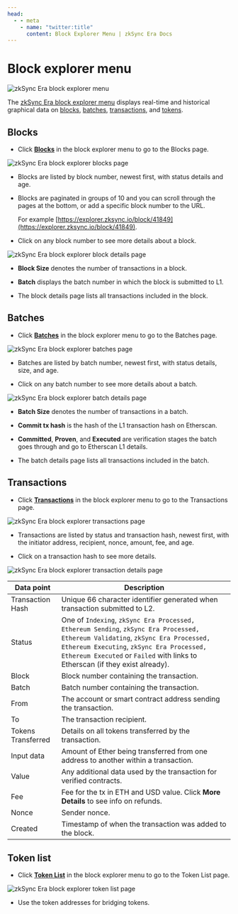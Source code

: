 ```yaml
---
head:
  - - meta
    - name: "twitter:title"
      content: Block Explorer Menu | zkSync Era Docs
---
```


# Block explorer menu

![zkSync Era block explorer menu](../../assets/images/block-explorer-menu.png)

The [zkSync Era block explorer menu](https://explorer.zksync.io/) displays real-time and historical graphical data on [blocks](#blocks), [batches](#batches), [transactions](#transactions), and [tokens](#token-list).

## Blocks

- Click [**Blocks**](https://explorer.zksync.io/blocks/) in the block explorer menu to go to the Blocks page.

![zkSync Era block explorer blocks page](../../assets/images/blocks.png)

- Blocks are listed by block number, newest first, with status details and age.

- Blocks are paginated in groups of 10 and you can scroll through the pages at the bottom, or add a specific block number to the URL.

  For example [https://explorer.zksync.io/block/41849](https://explorer.zksync.io/block/41849).

- Click on any block number to see more details about a block.

![zkSync Era block explorer block details page](../../assets/images/block-details.png)

- **Block Size** denotes the number of transactions in a block.

- **Batch** displays the batch number in which the block is submitted to L1.

- The block details page lists all transactions included in the block.

## Batches

- Click [**Batches**](https://explorer.zksync.io/batches/) in the block explorer menu to go to the Batches page.

![zkSync Era block explorer batches page](../../assets/images/batches.png)

- Batches are listed by batch number, newest first, with status details, size, and age.

- Click on any batch number to see more details about a batch.

![zkSync Era block explorer batch details page](../../assets/images/batch-details.png)

- **Batch Size** denotes the number of transactions in a batch.

- **Commit tx hash** is the hash of the L1 transaction hash on Etherscan.

- **Committed**, **Proven**, and **Executed** are verification stages the batch goes through and go to Etherscan L1 details.

- The batch details page lists all transactions included in the batch.

## Transactions

- Click [**Transactions**](https://explorer.zksync.io/transactions/) in the block explorer menu to go to the Transactions page.

![zkSync Era block explorer transactions page](../../assets/images/transactions.png)

- Transactions are listed by status and transaction hash, newest first, with the initiator address, recipient, nonce, amount, fee, and age.

- Click on a transaction hash to see more details.

![zkSync Era block explorer transaction details page](../../assets/images/transaction-details.png)

| Data point         | Description                                                                         |
| ------------------ | ----------------------------------------------------------------------------------- |
| Transaction Hash   | Unique 66 character identifier generated when transaction submitted to L2.          |
| Status             | One of `Indexing`, `zkSync Era Processed, Ethereum Sending`, `zkSync Era Processed, Ethereum Validating`, `zkSync Era Processed, Ethereum Executing`, `zkSync Era Processed, Ethereum Executed` or `Failed` with links to Etherscan (if they exist already). |
| Block              | Block number containing the transaction.                                            |
| Batch              | Batch number containing the transaction.                                            |
| From               | The account or smart contract address sending the transaction.                      |
| To                 | The transaction recipient.                                                          |
| Tokens Transferred | Details on all tokens transferred by the transaction.                               |
| Input data         | Amount of Ether being transferred from one address to another within a transaction. |
| Value              | Any additional data used by the transaction for verified contracts.                 |
| Fee                | Fee for the tx in ETH and USD value. Click **More Details** to see info on refunds. |
| Nonce              | Sender nonce.                                                                       |
| Created            | Timestamp of when the transaction was added to the block.                           |

## Token list

- Click [**Token List**](https://explorer.zksync.io/tokenlist) in the block explorer menu to go to the Token List page.

![zkSync Era block explorer token list page](../../assets/images/token-list.png)

- Use the token addresses for bridging tokens.
